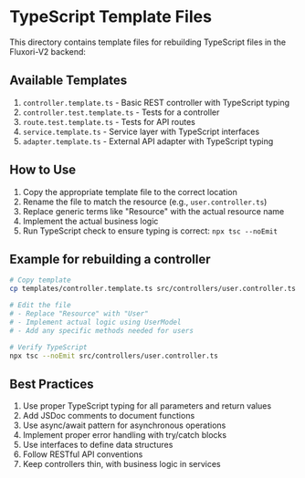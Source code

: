 # TypeScript Template Files

This directory contains template files for rebuilding TypeScript files in the Fluxori-V2 backend:

## Available Templates

1. `controller.template.ts` - Basic REST controller with TypeScript typing
2. `controller.test.template.ts` - Tests for a controller
3. `route.test.template.ts` - Tests for API routes
4. `service.template.ts` - Service layer with TypeScript interfaces
5. `adapter.template.ts` - External API adapter with TypeScript typing

## How to Use

1. Copy the appropriate template file to the correct location
2. Rename the file to match the resource (e.g., `user.controller.ts`)
3. Replace generic terms like "Resource" with the actual resource name
4. Implement the actual business logic
5. Run TypeScript check to ensure typing is correct: `npx tsc --noEmit`

## Example for rebuilding a controller

```bash
# Copy template
cp templates/controller.template.ts src/controllers/user.controller.ts

# Edit the file
# - Replace "Resource" with "User"
# - Implement actual logic using UserModel
# - Add any specific methods needed for users

# Verify TypeScript
npx tsc --noEmit src/controllers/user.controller.ts
```

## Best Practices

1. Use proper TypeScript typing for all parameters and return values
2. Add JSDoc comments to document functions
3. Use async/await pattern for asynchronous operations
4. Implement proper error handling with try/catch blocks
5. Use interfaces to define data structures
6. Follow RESTful API conventions
7. Keep controllers thin, with business logic in services